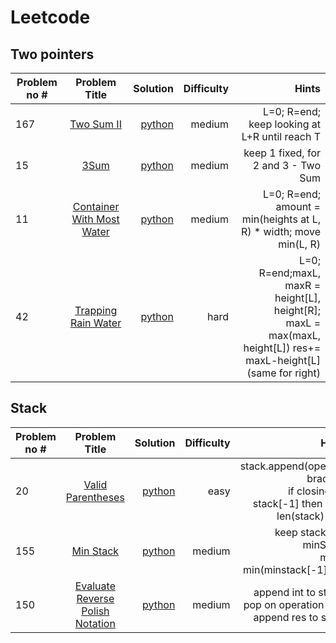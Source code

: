 # Leetcode

## Two pointers
| Problem no # | Problem Title | Solution | Difficulty | Hints |
|----------|:--------:|---------:|---------:|---------:|
| 167 | [Two Sum II](https://leetcode.com/problems/two-sum-ii-input-array-is-sorted/) | [python](https://github.com/abhilekha-dalal/leetcode/blob/main/python/Two%20Sum.py) | medium | L=0; R=end; keep looking at L+R until reach T
| 15 | [3Sum](https://leetcode.com/problems/3sum/) | [python](https://github.com/abhilekha-dalal/leetcode/blob/main/python/3sum.py) | medium | keep 1 fixed, for 2 and 3 - Two Sum
| 11 | [Container With Most Water](https://leetcode.com/problems/container-with-most-water/) | [python](https://github.com/abhilekha-dalal/leetcode/blob/main/python/Max%20Water%20Container.py) | medium | L=0; R=end; <br>amount = min(heights at L, R) * width; move min(L, R)
| 42 | [Trapping Rain Water](https://leetcode.com/problems/trapping-rain-water/description/) | [python](https://github.com/abhilekha-dalal/leetcode/blob/main/python/Trapping%20Rain%20Water.py) | hard | L=0; R=end;maxL, maxR = height[L], height[R]; <br> maxL = max(maxL, height[L]) res+= maxL-height[L]<br>(same for right)
## Stack
| Problem no # | Problem Title | Solution | Difficulty | Hints |
|----------|:--------:|---------:|---------:|---------:|
| 20 | [Valid Parentheses](https://leetcode.com/problems/valid-parentheses/description/) | [python](https://github.com/abhilekha-dalal/leetcode/blob/main/python/Valid%20Parentheses.py) | easy | stack.append(opening bracket) <br> if closing == stack[-1] then pop, len(stack) ==0
| 155 | [Min Stack](https://leetcode.com/problems/min-stack/description/) | [python](https://github.com/abhilekha-dalal/leetcode/blob/main/python/Min%20Stack.py) | medium | keep stack and minStack <br> min = min(minstack[-1], val
| 150 | [Evaluate Reverse Polish Notation](https://leetcode.com/problems/evaluate-reverse-polish-notation/description/) | [python](https://github.com/abhilekha-dalal/leetcode/blob/main/python/Evaluate%20Reverse%20Polish%20Notation.py) | medium | append int to stack, pop on operation sign <br> append res to stack

